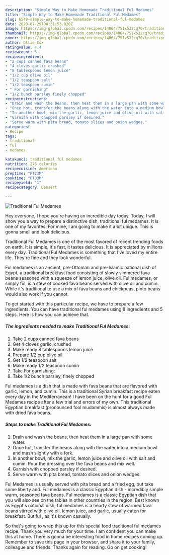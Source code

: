 ```yaml
---
description: "Simple Way to Make Homemade Traditional Ful Medames"
title: "Simple Way to Make Homemade Traditional Ful Medames"
slug: 6548-simple-way-to-make-homemade-traditional-ful-medames
date: 2020-07-29T00:31:53.820Z
image: https://img-global.cpcdn.com/recipes/14864/751x532cq70/traditional-ful-medames-recipe-main-photo.jpg
thumbnail: https://img-global.cpcdn.com/recipes/14864/751x532cq70/traditional-ful-medames-recipe-main-photo.jpg
cover: https://img-global.cpcdn.com/recipes/14864/751x532cq70/traditional-ful-medames-recipe-main-photo.jpg
author: Ollie Cox
ratingvalue: 4.4
reviewcount: 5
recipeingredient:
- "2 cups canned fava beans"
- "4 cloves garlic crushed"
- "8 tablespoons lemon juice"
- "1/2 cup olive oil"
- "1/2 teaspoon salt"
- "1/2 teaspoon cumin"
- " For garnishing"
- "1/2 bunch parsley finely chopped"
recipeinstructions:
- "Drain and wash the beans, then heat them in a large pan with some water."
- "Once hot, transfer the beans along with the water into a medium bowl and mash slightly with a fork."
- "In another bowl, mix the garlic, lemon juice and olive oil with salt and cumin. Pour the dressing over the fava beans and mix well."
- "Garnish with chopped parsley if desired."
- "Serve warm with pita bread, tomato slices and onion wedges."
categories:
- Recipe
tags:
- traditional
- ful
- medames

katakunci: traditional ful medames 
nutrition: 276 calories
recipecuisine: American
preptime: "PT23M"
cooktime: "PT33M"
recipeyield: "1"
recipecategory: Dessert

---
```



![Traditional Ful Medames](https://img-global.cpcdn.com/recipes/14864/751x532cq70/traditional-ful-medames-recipe-main-photo.jpg)

Hey everyone, I hope you're having an incredible day today. Today, I will show you a way to prepare a distinctive dish, traditional ful medames. It is one of my favorites. For mine, I am going to make it a bit unique. This is gonna smell and look delicious.

Traditional Ful Medames is one of the most favored of recent trending foods on earth. It is simple, it's fast, it tastes delicious. It is appreciated by millions every day. Traditional Ful Medames is something that I've loved my entire life. They're fine and they look wonderful.

Ful medames is an ancient, pre-Ottoman and pre-Islamic national dish of Egypt, a traditional breakfast food consisting of slowly simmered fava beans seasoned with a squeeze of lemon juice, olive oil. Ful medames, or simply fūl, is a stew of cooked fava beans served with olive oil and cumin. While it&#39;s traditional to use a mix of fava beans and chickpeas, pinto beans would also work if you cannot.


To get started with this particular recipe, we have to prepare a few ingredients. You can have traditional ful medames using 8 ingredients and 5 steps. Here is how you can achieve that.

<!--inarticleads1-->

##### The ingredients needed to make Traditional Ful Medames:

1. Take 2 cups canned fava beans
1. Get 4 cloves garlic, crushed
1. Make ready 8 tablespoons lemon juice
1. Prepare 1/2 cup olive oil
1. Get 1/2 teaspoon salt
1. Make ready 1/2 teaspoon cumin
1. Take  For garnishing:
1. Take 1/2 bunch parsley, finely chopped


Ful medames is a dish that is made with fava beans that are flavored with garlic, lemon, and cumin. This is a traditional Syrian breakfast recipe eaten every day in the Mediterranean! I have been on the hunt for a good Ful Medames recipe after a few trial and errors of my own. This traditional Egyptian breakfast (pronounced fool mudammis) is almost always made with dried fava beans. 

<!--inarticleads2-->

##### Steps to make Traditional Ful Medames:

1. Drain and wash the beans, then heat them in a large pan with some water.
1. Once hot, transfer the beans along with the water into a medium bowl and mash slightly with a fork.
1. In another bowl, mix the garlic, lemon juice and olive oil with salt and cumin. Pour the dressing over the fava beans and mix well.
1. Garnish with chopped parsley if desired.
1. Serve warm with pita bread, tomato slices and onion wedges.


Ful Medames is usually served with pita bread and a fried egg, but take some liberty and. Ful medames is a classic Egyptian dish - incredibly simple warm, seasoned fava beans. Ful medames is a classic Egyptian dish that you will also see on the tables in other countries in the region. Best known as Egypt&#39;s national dish, ful medames is a hearty stew of warmed fava beans stirred with olive oil, lemon juice, and garlic, usually eaten for breakfast. But ful , as it&#39;s known casually. 

So that's going to wrap this up for this special food traditional ful medames recipe. Thank you very much for your time. I am confident you can make this at home. There is gonna be interesting food in home recipes coming up. Remember to save this page in your browser, and share it to your family, colleague and friends. Thanks again for reading. Go on get cooking!
